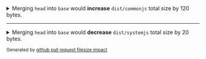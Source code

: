 <details>
  <summary>Merging <code>head</code> into <code>base</code> would <b>increase</b> <code>dist/commonjs</code> total size by 120 bytes.</summary>

| file        | size on `base` | size on `head`    | effect     |
| ----------- | -------------- | ----------------- | ---------- |
| bar.js      | 100 bytes      | 0 bytes (removed) | -100 bytes |
| foo.js      | 0 bytes        | 120 bytes (added) | +120 bytes |
| hello.js    | 167 bytes      | 187 bytes         | +20 bytes  |
| whatever.js | 0 bytes        | 80 bytes (added)  | +80 bytes  |

</details>

---

<details>
  <summary>Merging <code>head</code> into <code>base</code> would <b>decrease</b> <code>dist/systemjs</code> total size by 20 bytes.</summary>

| file   | size on `base` | size on `head` | effect    |
| ------ | -------------- | -------------- | --------- |
| bar.js | 60 bytes       | 20 bytes       | -40 bytes |
| foo.js | 40 bytes       | 60 bytes       | +20 bytes |

</details>

<sub>Generated by [github pull request filesize impact](https://github.com/jsenv/jsenv-github-pull-request-filesize-impact)</sub>
